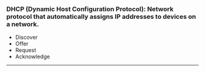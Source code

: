 ### DHCP (Dynamic Host Configuration Protocol): Network protocol that automatically assigns IP addresses to devices on a network.
- Discover
- Offer
- Request
- Acknowledge

___







